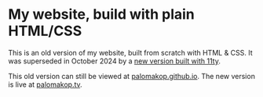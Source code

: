 # My website, build with plain HTML/CSS

This is an old version of my website, built from scratch with HTML & CSS. It was superseded in October 2024 by a [new version built with 11ty](https://github.com/palomakop/palomakop.tv-11ty).

This old version can still be viewed at [palomakop.github.io](https://palomakop.github.io/). The new version is live at [palomakop.tv](https://palomakop.tv).